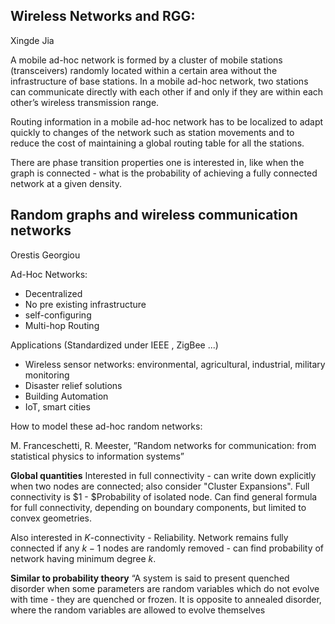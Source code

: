 ## Wireless Networks and RGG:
Xingde Jia

A mobile ad-hoc network is formed by a cluster of mobile stations (transceivers) randomly located within a certain area without the infrastructure of base stations. In a mobile ad-hoc network, two stations can communicate directly with each other if and only if they are within each other’s wireless transmission range.

Routing information in a mobile ad-hoc network has to be localized to adapt quickly to changes of the network such as station movements and to reduce the cost of maintaining a global routing table for all the stations. 

There are phase transition properties one is interested in, like when the graph is connected - what is the probability of achieving a fully connected network at a given density.


## Random graphs and wireless communication networks 
Orestis Georgiou

Ad-Hoc Networks:

- Decentralized
- No pre existing infrastructure
- self-configuring
- Multi-hop Routing 

Applications (Standardized under IEEE , ZigBee ...)

- Wireless sensor networks: environmental, agricultural, industrial, military monitoring
- Disaster relief solutions
- Building Automation 
- IoT, smart cities

How to model these ad-hoc random networks: 

M. Franceschetti, R. Meester, ”Random networks for communication: from statistical physics to information systems”

**Global quantities**
Interested in full connectivity - can write down explicitly when two nodes are connected; also consider "Cluster Expansions". Full connectivity is $1 - $Probability of isolated node. Can find general formula for full connectivity, depending on boundary components, but limited to convex geometries.

Also interested in $K$-connectivity - Reliability. Network remains fully connected if any $k-1$ nodes are randomly removed - can find probability of network having minimum degree $k$.

**Similar to probability theory**
“A system is said to present quenched disorder when some parameters are random variables which do not
evolve with time - they are quenched or frozen. It is opposite to annealed disorder, where the random
variables are allowed to evolve themselves

